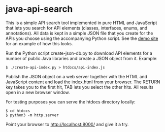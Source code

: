 java-api-search
===============

This is a simple API search tool implemented in pure HTML and JavaScript
that lets you search for API elements (classes, interfaces, enums, and
annotations). All data is kept in a simple JSON file that you create for
the APIs you choose using the accompanying Python script. See the
[demo site](http://tools.mafr.de/java-api-search/) for an example of how
this looks.

Run the Python script create-json-db.py to download API elements for a number
of public Java libraries and create a JSON object from it. Example:

    $ ./create-api-index.py > htdocs/api-index.js

Publish the JSON object on a web server together with the HTML and JavaScript
content and load the index.html from your browser. The RETURN key takes you
to the first hit, TAB lets you select the other hits. All results open in a
new browser window.

For testing purposes you can serve the htdocs directory locally:

    $ cd htdocs
    $ python3 -m http.server

Point your browser to [http://localhost:8000/](http://localhost:8000/) and
give it a try.
